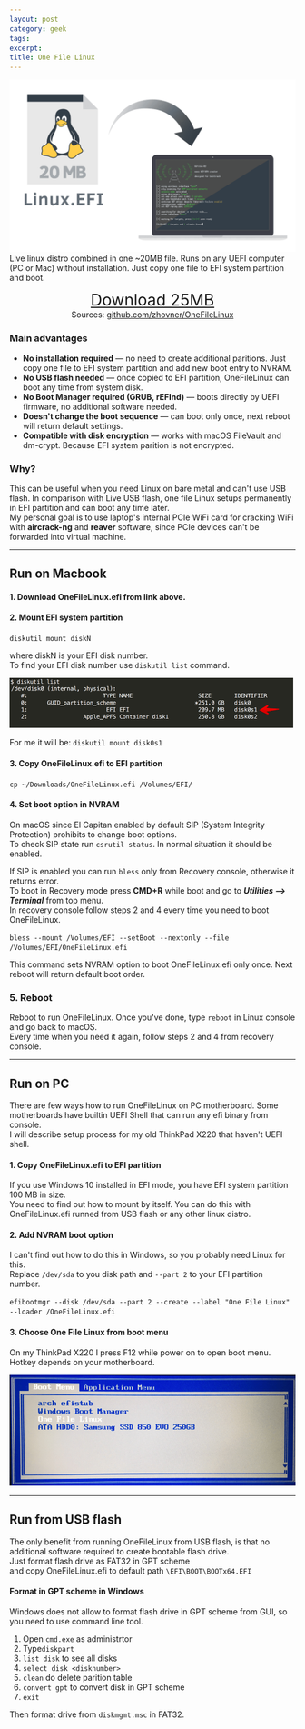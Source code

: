 ```yaml
---
layout: post
category: geek
tags:
excerpt:
title: One File Linux
---
```


![One File Linux logo](/img/one-file-linux.png) Live linux distro combined in one ~20MB file. Runs on any UEFI computer (PC or Mac) without installation. Just copy one file to EFI system partition and boot. 

<div style="text-align:center;font-size: 200%;">
<a href="https://github.com/zhovner/OneFileLinux/releases/download/v0.3.1/OneFileLinux.efi">Download 25MB</a>
</div>
<div style="text-align:center;">
Sources: <a href="https://github.com/zhovner/OneFileLinux/">github.com/zhovner/OneFileLinux</a>
</div>
  
  
### Main advantages

* **No installation required** — no need to create additional paritions. Just copy one file to EFI system partition and add new boot entry to NVRAM.
* **No USB flash needed** — once copied to EFI partition, OneFileLinux can boot any time from system disk.
* **No Boot Manager required (GRUB, rEFInd)** — boots directly by UEFI firmware, no additional software needed.
* **Doesn't change the boot sequence** — can boot only once, next reboot will return default settings.
* **Compatible with disk encryption** — works with macOS FileVault and dm-crypt. Because EFI system parition is not encrypted.
  

### Why?

This can be useful when you need Linux on bare metal and can't use USB flash. In comparison with Live USB flash, one file Linux setups permanently in EFI partition and can boot any time later.  
My personal goal is to use laptop's internal PCIe WiFi card for cracking WiFi with <b>aircrack-ng</b> and <b>reaver</b> software, since PCIe devices can't be forwarded into virtual machine. 

---
  
## Run on Macbook

#### 1. Download OneFileLinux.efi from link above.  
  
  

#### 2. Mount EFI system partition 

`diskutil mount diskN` 

where diskN is your EFI disk number.  
To find your EFI disk number use `diskutil list` command.  
  
<img width="500" alt="macOS diskutil list EFI partition" src="/img/diskutil-list-efi.png" />

For me it will be: `diskutil mount disk0s1`

  
  
  
#### 3. Copy OneFileLinux.efi to EFI partition
  
`cp ~/Downloads/OneFileLinux.efi /Volumes/EFI/`

  
  
#### 4. Set boot option in NVRAM

On macOS since El Capitan enabled by default SIP (System Integrity Protection) prohibits to change boot options.  
To check SIP state run `csrutil status`. In normal situation it should be enabled.  
  
If SIP is enabled you can run `bless` only from Recovery console, otherwise it returns error.  
To boot in Recovery mode press <b>CMD+R</b> while boot and go to **_Utilities —> Terminal_** from top menu.  
In recovery console follow steps 2 and 4 every time you need to boot OneFileLinux.  

`bless --mount /Volumes/EFI --setBoot --nextonly --file /Volumes/EFI/OneFileLinux.efi`
  
  
This command sets NVRAM option to boot OneFileLinux.efi only once. Next reboot will return default boot order. 
  
  
  
### 5. Reboot 

Reboot to run OneFileLinux. Once you've done, type `reboot` in Linux console and go back to macOS.   
Every time when you need it again, follow steps 2 and 4 from recovery console.

---

## Run on PC
There are few ways how to run OneFileLinux on PC motherboard. Some motherboards have builtin UEFI Shell that can run any efi binary from console.  
I will describe setup process for my old ThinkPad X220 that haven't UEFI shell. 

#### 1. Copy OneFileLinux.efi to EFI partition 
  
If you use Windows 10 installed in EFI mode, you have EFI system partition 100 MB in size.  
You need to find out how to mount by itself. You can do this with OneFileLinux.efi runned from USB flash or any other linux distro.


#### 2. Add NVRAM boot option

I can't find out how to do this in Windows, so you probably need Linux for this.  
Replace `/dev/sda` to you disk path and `--part 2` to your EFI partition number.  
  
`efibootmgr --disk /dev/sda --part 2 --create --label "One File Linux" --loader /OneFileLinux.efi`

#### 3. Choose One File Linux from boot menu

On my ThinkPad X220 I press F12 while power on to open boot menu. Hotkey depends on your motherboard.  
  
<img alt="ThinkPad X220 boot menu" width="600" src="/img/thinkpad-x220-boot-menu.png" />

---

## Run from USB flash
The only benefit from running OneFileLinux from USB flash, is that no additional software required to create bootable flash drive.  
Just format flash drive as FAT32 in GPT scheme  
and copy OneFileLinux.efi to default path `\EFI\BOOT\BOOTx64.EFI`  


#### Format in GPT scheme in Windows  

Windows does not allow to format flash drive in GPT scheme from GUI, so you need to use command line tool.  
1. Open `cmd.exe` as administrtor 
2. Type`diskpart`
3. `list disk` to see all disks
4. `select disk <disknumber>`
5. `clean` do delete parition table
6. `convert gpt` to convert disk in GPT scheme
7. `exit`

Then format drive from `diskmgmt.msc` in FAT32.




